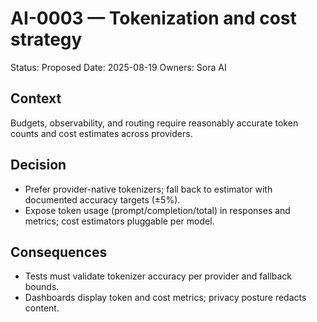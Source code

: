 # AI-0003 — Tokenization and cost strategy

Status: Proposed
Date: 2025-08-19
Owners: Sora AI

## Context

Budgets, observability, and routing require reasonably accurate token counts and cost estimates across providers.

## Decision

- Prefer provider-native tokenizers; fall back to estimator with documented accuracy targets (±5%).
- Expose token usage (prompt/completion/total) in responses and metrics; cost estimators pluggable per model.

## Consequences

- Tests must validate tokenizer accuracy per provider and fallback bounds.
- Dashboards display token and cost metrics; privacy posture redacts content.
